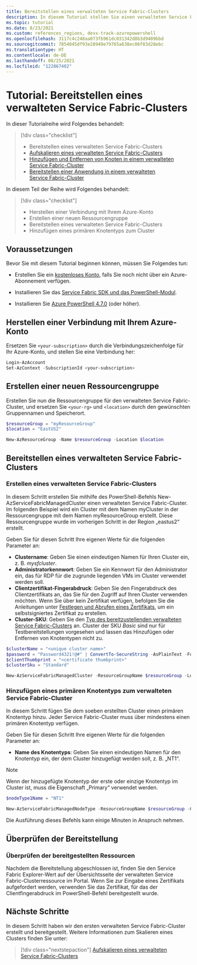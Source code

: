 ```yaml
---
title: Bereitstellen eines verwalteten Service Fabric-Clusters
description: In diesem Tutorial stellen Sie einen verwalteten Service Fabric-Cluster zu Testzwecken bereit.
ms.topic: tutorial
ms.date: 8/23/2021
ms.custom: references_regions, devx-track-azurepowershell
ms.openlocfilehash: 3117c4c248aa073fb961dc031342d8b3d9489bbd
ms.sourcegitcommit: 7854045df93e28949e79765a638ec86f83d28ebc
ms.translationtype: HT
ms.contentlocale: de-DE
ms.lasthandoff: 08/25/2021
ms.locfileid: "122867402"
---
```

# <a name="tutorial-deploy-a-service-fabric-managed-cluster"></a>Tutorial: Bereitstellen eines verwalteten Service Fabric-Clusters

In dieser Tutorialreihe wird Folgendes behandelt:

> [!div class="checklist"]
> * Bereitstellen eines verwalteten Service Fabric-Clusters 
> * [Aufskalieren eines verwalteten Service Fabric-Clusters](tutorial-managed-cluster-scale.md)
> * [Hinzufügen und Entfernen von Knoten in einem verwalteten Service Fabric-Cluster](tutorial-managed-cluster-add-remove-node-type.md)
> * [Bereitstellen einer Anwendung in einem verwalteten Service Fabric-Cluster](tutorial-managed-cluster-deploy-app.md)

In diesem Teil der Reihe wird Folgendes behandelt:

> [!div class="checklist"]
> * Herstellen einer Verbindung mit Ihrem Azure-Konto
> * Erstellen einer neuen Ressourcengruppe
> * Bereitstellen eines verwalteten Service Fabric-Clusters
> * Hinzufügen eines primären Knotentyps zum Cluster

## <a name="prerequisites"></a>Voraussetzungen

Bevor Sie mit diesem Tutorial beginnen können, müssen Sie Folgendes tun:

* Erstellen Sie ein [kostenloses Konto](https://azure.microsoft.com/free/?WT.mc_id=A261C142F), falls Sie noch nicht über ein Azure-Abonnement verfügen.

* Installieren Sie das [Service Fabric SDK und das PowerShell-Modul](service-fabric-get-started.md).

* Installieren Sie [Azure PowerShell 4.7.0](/powershell/azure/release-notes-azureps#azservicefabric) (oder höher).

## <a name="connect-to-your-azure-account"></a>Herstellen einer Verbindung mit Ihrem Azure-Konto

Ersetzen Sie `<your-subscription>` durch die Verbindungszeichenfolge für Ihr Azure-Konto, und stellen Sie eine Verbindung her:

```powershell
Login-AzAccount
Set-AzContext -SubscriptionId <your-subscription>

```

## <a name="create-a-new-resource-group"></a>Erstellen einer neuen Ressourcengruppe

Erstellen Sie nun die Ressourcengruppe für den verwalteten Service Fabric-Cluster, und ersetzen Sie `<your-rg>` und `<location>` durch den gewünschten Gruppennamen und Speicherort.

```powershell
$resourceGroup = "myResourceGroup"
$location = "EastUS2"

New-AzResourceGroup -Name $resourceGroup -Location $location
```

## <a name="deploy-a-service-fabric-managed-cluster"></a>Bereitstellen eines verwalteten Service Fabric-Clusters

### <a name="create-a-service-fabric-managed-cluster"></a>Erstellen eines verwalteten Service Fabric-Clusters

In diesem Schritt erstellen Sie mithilfe des PowerShell-Befehls New-AzServiceFabricManagedCluster einen verwalteten Service Fabric-Cluster. Im folgenden Beispiel wird ein Cluster mit dem Namen myCluster in der Ressourcengruppe mit dem Namen myResourceGroup erstellt. Diese Ressourcengruppe wurde im vorherigen Schritt in der Region „eastus2“ erstellt.

Geben Sie für diesen Schritt Ihre eigenen Werte für die folgenden Parameter an:

* **Clustername**: Geben Sie einen eindeutigen Namen für Ihren Cluster ein, z. B. *mysfcluster*.
* **Administratorkennwort**: Geben Sie ein Kennwort für den Administrator ein, das für RDP für die zugrunde liegenden VMs im Cluster verwendet werden soll.
* **Clientzertifikat-Fingerabdruck**: Geben Sie den Fingerabdruck des Clientzertifikats an, das Sie für den Zugriff auf Ihren Cluster verwenden möchten. Wenn Sie über kein Zertifikat verfügen, befolgen Sie die Anleitungen unter [Festlegen und Abrufen eines Zertifikats](../key-vault/certificates/quick-create-portal.md), um ein selbstsigniertes Zertifikat zu erstellen.
* **Cluster-SKU**: Geben Sie den [Typ des bereitzustellenden verwalteten Service Fabric-Clusters](overview-managed-cluster.md#service-fabric-managed-cluster-skus) an. Cluster der SKU *Basic* sind nur für Testbereitstellungen vorgesehen und lassen das Hinzufügen oder Entfernen von Knotentypen nicht zu.

```powershell
$clusterName = "<unique cluster name>"
$password = "Password4321!@#" | ConvertTo-SecureString -AsPlainText -Force
$clientThumbprint = "<certificate thumbprint>"
$clusterSku = "Standard"

New-AzServiceFabricManagedCluster -ResourceGroupName $resourceGroup -Location $location -ClusterName $clusterName -ClientCertThumbprint $clientThumbprint -ClientCertIsAdmin -AdminPassword $password -Sku $clusterSKU -Verbose
```

### <a name="add-a-primary-node-type-to-the-service-fabric-managed-cluster"></a>Hinzufügen eines primären Knotentyps zum verwalteten Service Fabric-Cluster

In diesem Schritt fügen Sie dem soeben erstellten Cluster einen primären Knotentyp hinzu. Jeder Service Fabric-Cluster muss über mindestens einen primären Knotentyp verfügen.

Geben Sie für diesen Schritt Ihre eigenen Werte für die folgenden Parameter an:

* **Name des Knotentyps**: Geben Sie einen eindeutigen Namen für den Knotentyp ein, der dem Cluster hinzugefügt werden soll, z. B. „NT1“.

> [!NOTE]
> Wenn der hinzugefügte Knotentyp der erste oder einzige Knotentyp im Cluster ist, muss die Eigenschaft „Primary“ verwendet werden.

```powershell
$nodeType1Name = "NT1"

New-AzServiceFabricManagedNodeType -ResourceGroupName $resourceGroup -ClusterName $clusterName -Name $nodeType1Name -Primary -InstanceCount 5
```

Die Ausführung dieses Befehls kann einige Minuten in Anspruch nehmen.

## <a name="validate-the-deployment"></a>Überprüfen der Bereitstellung

### <a name="review-deployed-resources"></a>Überprüfen der bereitgestellten Ressourcen

Nachdem die Bereitstellung abgeschlossen ist, finden Sie den Service Fabric Explorer-Wert auf der Übersichtsseite der verwalteten Service Fabric-Clusterressource im Portal. Wenn Sie zur Eingabe eines Zertifikats aufgefordert werden, verwenden Sie das Zertifikat, für das der Clientfingerabdruck im PowerShell-Befehl bereitgestellt wurde.

## <a name="next-steps"></a>Nächste Schritte

In diesem Schritt haben wir den ersten verwalteten Service Fabric-Cluster erstellt und bereitgestellt. Weitere Informationen zum Skalieren eines Clusters finden Sie unter:

> [!div class="nextstepaction"]
> [Aufskalieren eines verwalteten Service Fabric-Clusters](tutorial-managed-cluster-scale.md)
